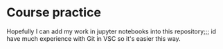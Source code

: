 # Course practice
Hopefully I can add my work in jupyter notebooks into this repository;;; id have much experience with Git in VSC so it's easier this way.
